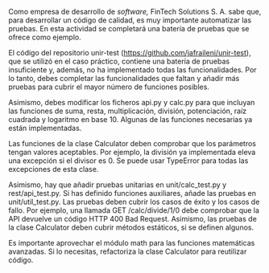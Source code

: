 Como empresa de desarrollo de *software,* FinTech Solutions S. A. sabe que, para desarrollar un código de calidad, es muy importante automatizar las pruebas. En esta actividad se completará una batería de pruebas que se ofrece como ejemplo.

El código del repositorio unir-test (https://github.com/jafraileni/unir-test), que se utilizó en el caso práctico, contiene una batería de pruebas insuficiente y, además, no ha implementado todas las funcionalidades. Por lo tanto, debes completar las funcionalidades que faltan y añadir más pruebas para cubrir el mayor número de funciones posibles.

Asimismo, debes modificar los ficheros api.py y calc.py para que incluyan las funciones de suma, resta, multiplicación, división, potenciación, raíz cuadrada y logaritmo en base 10. Algunas de las funciones necesarias ya están implementadas. 

Las funciones de la clase Calculator deben comprobar que los parámetros tengan valores aceptables. Por ejemplo, la división ya implementada eleva una excepción si el divisor es 0. Se puede usar TypeError para todas las excepciones de esta clase.

Asimismo, hay que añadir pruebas unitarias en unit/calc_test.py y rest/api_test.py. Si has definido funciones auxiliares, añade las pruebas en unit/util_test.py. Las pruebas deben cubrir los casos de éxito y los casos de fallo. Por ejemplo, una llamada GET /calc/divide/1/0 debe comprobar que la API devuelve un código HTTP 400 Bad Request. Asimismo, las pruebas de la clase Calculator deben cubrir métodos estáticos, si se definen algunos. 

Es importante aprovechar el módulo math para las funciones matemáticas avanzadas. Si lo necesitas, refactoriza la clase Calculator para reutilizar código.